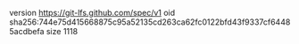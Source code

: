 version https://git-lfs.github.com/spec/v1
oid sha256:744e75d415668875c95a52135cd263ca62fc0122bfd43f9337cf64485acdbefa
size 1118
